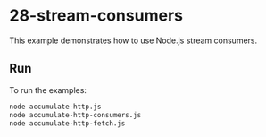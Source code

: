 # 28-stream-consumers

This example demonstrates how to use Node.js stream consumers.

## Run

To run the examples:

```bash
node accumulate-http.js
node accumulate-http-consumers.js
node accumulate-http-fetch.js
```
